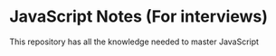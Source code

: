 # JavaScript Notes (For interviews)

This repository has all the knowledge needed to master JavaScript